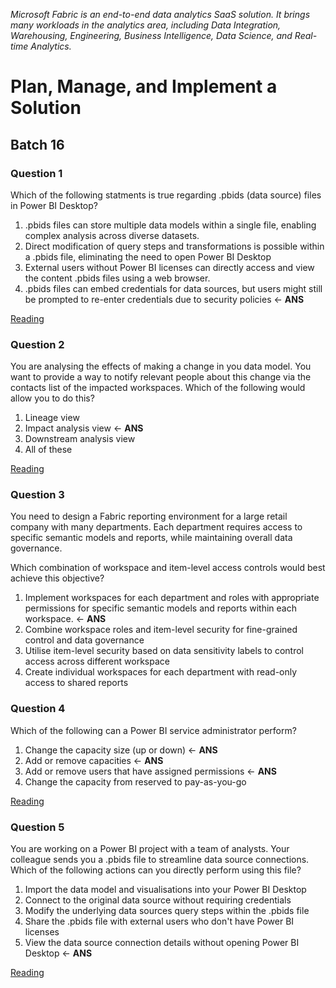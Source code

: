 _Microsoft Fabric is an end-to-end data analytics SaaS solution. It brings many workloads in the analytics area, including Data Integration, Warehousing, Engineering, Business Intelligence, Data Science, and Real-time Analytics._

# Plan, Manage, and Implement a Solution

## Batch 16

### Question 1

Which of the following statments is true regarding .pbids (data source) files in Power BI Desktop?

1. .pbids files can store multiple data models within a single file, enabling complex analysis across diverse datasets.
2. Direct modification of query steps and transformations is possible within a .pbids file, eliminating the need to open Power BI Desktop
3. External users without Power BI licenses can directly access and view the content .pbids files using a web browser.
4. .pbids files can embed credentials for data sources, but users might still be prompted to re-enter credentials due to security policies <- **ANS**

[Reading](https://learn.microsoft.com/en-us/power-bi/connect-data/desktop-data-sources)

### Question 2

You are analysing the effects of making a change in you data model. You want to provide a way to notify relevant people about this change via the contacts list of the impacted workspaces. Which of the following would allow you to do this?

1. Lineage view
2. Impact analysis view  <- **ANS**
3. Downstream analysis view
4. All of these

[Reading](https://learn.microsoft.com/en-us/fabric/governance/impact-analysis)

### Question 3

You need to design a Fabric reporting environment for a large retail company with many departments. Each department requires access to specific semantic models and reports, while maintaining overall data governance.

Which combination of workspace and item-level access controls would best achieve this objective?

1. Implement workspaces for each department and roles with appropriate permissions for specific semantic models and reports within each workspace. <- **ANS**
2. Combine workspace roles and item-level security for fine-grained control and data governance
3. Utilise item-level security based on data sensitivity labels to control access across different workspace
4. Create individual workspaces for each department with read-only access to shared reports

### Question 4

Which of the following can a Power BI service administrator perform?

1. Change the capacity size (up or down) <- **ANS**
2. Add or remove capacities <- **ANS**
3. Add or remove users that have assigned permissions <- **ANS**
4. Change the capacity from reserved to pay-as-you-go

[Reading](https://learn.microsoft.com/en-us/power-bi/enterprise/service-premium-capacity-manage)

### Question 5

You are working on a Power BI project with a team of analysts. Your colleague sends you a .pbids file to streamline data source connections. Which of the following actions can you directly perform using this file?

1. Import the data model and visualisations into your Power BI Desktop
2. Connect to the original data source without requiring credentials
3. Modify the underlying data sources query steps within the .pbids file
4. Share the .pbids file with external users who don't have Power BI licenses
5. View the data source connection details without opening Power BI Desktop <- **ANS**

[Reading](https://learn.microsoft.com/en-us/power-bi/connect-data/desktop-data-sources)